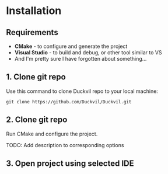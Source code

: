 # Installation

## Requirements
- **CMake** - to configure and generate the project
- **Visual Studio** - to build and debug, or other tool similar to VS
- And I'm pretty sure I have forgotten about something...

## 1. Clone git repo
Use this command to clone Duckvil repo to your local machine:  
```
git clone https://github.com/Duckvil/Duckvil.git
```

## 2. Clone git repo
Run CMake and configure the project.

TODO: Add description to corresponding options

## 3. Open project using selected IDE
